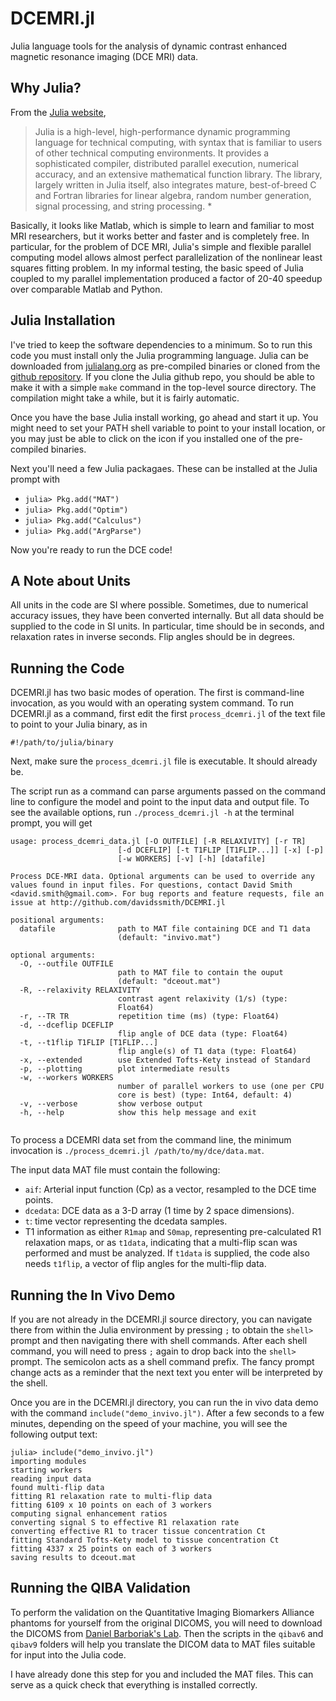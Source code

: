 DCEMRI.jl
=========

Julia language tools for the analysis of dynamic contrast enhanced magnetic resonance imaging
(DCE MRI) data.

## Why Julia?

From the [Julia website](http://julialang.org/),

> Julia is a high-level, high-performance dynamic programming language for technical computing, with syntax that is familiar to users of other technical computing environments. It provides a sophisticated compiler, distributed parallel execution, numerical accuracy, and an extensive mathematical function library. The library, largely written in Julia itself, also integrates mature, best-of-breed C and Fortran libraries for linear algebra, random number generation, signal processing, and string processing. *

Basically, it looks like Matlab, which is simple to learn and familiar to most MRI researchers, but it works better and faster and is completely free.  In particular, for the problem of DCE MRI, Julia's simple and flexible parallel computing model allows almost perfect parallelization of the nonlinear least squares fitting problem.  In my informal testing, the basic speed of Julia coupled to my parallel implementation produced a factor of 20-40 speedup over comparable Matlab and Python.

## Julia Installation

I've tried to keep the software dependencies to a minimum.  So to run this code you must install only the Julia programming language.  Julia can be downloaded from [julialang.org](http://julialang.org/downloads/) as pre-compiled binaries or cloned from the [github repository](https://github.com/JuliaLang/julia).  If you clone the Julia github repo, you should be able to make it with a simple `make` command in the top-level source directory.  The compilation might take a while, but it is fairly automatic.

Once you have the base Julia install working, go ahead and start it up.  You might need to set
your PATH shell variable to point to your install location, or you may just be able to click on
the icon if you installed one of the pre-compiled binaries.

Next you'll need a few Julia packagaes.  These can be installed at the Julia prompt with

- `julia> Pkg.add("MAT")`
- `julia> Pkg.add("Optim")`
- `julia> Pkg.add("Calculus")`
- `julia> Pkg.add("ArgParse")`

Now you're ready to run the DCE code!

## A Note about Units

All units in the code are SI where possible.  Sometimes, due to numerical accuracy issues, they have been converted internally. But all data should be supplied to the code in SI units.  In particular, time should be in seconds, and relaxation rates in inverse seconds.  Flip angles should be in degrees.

## Running the Code

DCEMRI.jl has two basic modes of operation.  The first is command-line invocation, as you would with an operating system command.  To run DCEMRI.jl as a command, first edit the first `process_dcemri.jl` of the text file to point to your Julia binary, as in
```
#!/path/to/julia/binary
```
Next, make sure the `process_dcemri.jl` file is executable.  It should already be.

The script run as a command can parse arguments passed on the command line to configure the model and point to the input data and output file.  To see the available options, run `./process_dcemri.jl -h` at the terminal prompt, you will get
```
usage: process_dcemri_data.jl [-O OUTFILE] [-R RELAXIVITY] [-r TR]
                        [-d DCEFLIP] [-t T1FLIP [T1FLIP...]] [-x] [-p]
                        [-w WORKERS] [-v] [-h] [datafile]

Process DCE-MRI data. Optional arguments can be used to override any
values found in input files. For questions, contact David Smith
<david.smith@gmail.com>. For bug reports and feature requests, file an
issue at http://github.com/davidssmith/DCEMRI.jl

positional arguments:
  datafile              path to MAT file containing DCE and T1 data
                        (default: "invivo.mat")

optional arguments:
  -O, --outfile OUTFILE
                        path to MAT file to contain the ouput
                        (default: "dceout.mat")
  -R, --relaxivity RELAXIVITY
                        contrast agent relaxivity (1/s) (type:
                        Float64)
  -r, --TR TR           repetition time (ms) (type: Float64)
  -d, --dceflip DCEFLIP
                        flip angle of DCE data (type: Float64)
  -t, --t1flip T1FLIP [T1FLIP...]
                        flip angle(s) of T1 data (type: Float64)
  -x, --extended        use Extended Tofts-Kety instead of Standard
  -p, --plotting        plot intermediate results
  -w, --workers WORKERS
                        number of parallel workers to use (one per CPU
                        core is best) (type: Int64, default: 4)
  -v, --verbose         show verbose output
  -h, --help            show this help message and exit


```

To process a DCEMRI data set from the command line, the minimum invocation is
`./process_dcemri.jl /path/to/my/dce/data.mat`.

The input data MAT file must contain the following:
- `aif`: Arterial input function (Cp) as a vector, resampled to the DCE time points.
- `dcedata`: DCE data as a 3-D array (1 time by 2 space dimensions).
- `t`: time vector representing the dcedata samples.
- T1 information as either `R1map` and `S0map`, representing pre-calculated R1 relaxation maps, or as `t1data`, indicating that
a multi-flip scan was performed and must be analyzed.  If `t1data` is supplied, the code also needs `t1flip`, a vector of flip angles for the multi-flip data.


## Running the In Vivo Demo

If you are not already in the DCEMRI.jl source directory, you can navigate there from within
the Julia environment by pressing `;` to obtain the `shell>` prompt and then navigating there
with shell commands.  After each shell command, you will need to press `;` again to drop back into the `shell>` prompt.  The semicolon acts as
a shell command prefix.  The fancy prompt change acts as a reminder that the next text you enter will be interpreted by the shell.

Once you are in the DCEMRI.jl directory, you can run the in vivo data demo with the command
`include("demo_invivo.jl")`.  After a few seconds to a few minutes, depending on the speed of your machine, you will see the following output text:

```
julia> include("demo_invivo.jl")
importing modules
starting workers
reading input data
found multi-flip data
fitting R1 relaxation rate to multi-flip data
fitting 6109 x 10 points on each of 3 workers
computing signal enhancement ratios
converting signal S to effective R1 relaxation rate
converting effective R1 to tracer tissue concentration Ct
fitting Standard Tofts-Kety model to tissue concentration Ct
fitting 4337 x 25 points on each of 3 workers
saving results to dceout.mat
```

## Running the QIBA Validation

To perform the validation on the Quantitative Imaging Biomarkers Alliance phantoms for yourself
from the original DICOMS, you will need to download the DICOMS from [Daniel Barboriak's
Lab](https://dblab.duhs.duke.edu/modules/QIBAcontent/index.php?id=1).  Then the scripts in the
`qibav6` and `qibav9` folders will help you translate the DICOM data to MAT files suitable for
input into the Julia code.

I have already done this step for you and included the MAT files.  This can serve as a quick check that everything is installed correctly.

